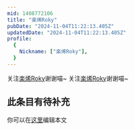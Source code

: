 ```yaml
---
mid: 1408772106
title: "楽烯Roky"
pubDate: "2024-11-04T11:22:13.405Z"
updatedDate: "2024-11-04T11:22:13.405Z"
profile:
  {
    Nickname: ["楽烯Roky"],
  }
---
```


关注[楽烯Roky](https://space.bilibili.com/1408772106)谢谢喵~ 关注[楽烯Roky](https://space.bilibili.com/1408772106)谢谢喵~

## 此条目有待补充
你可以在[这里](https://github.com/Yuhanawa/VTuber.ICU-Content/edit/master/v/楽烯Roky/index.md)编辑本文
